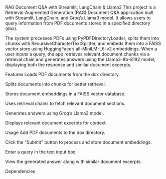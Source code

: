 RAG Document Q&A with Streamlit, LangChain & Llama3
This project is a Retrieval-Augmented Generation (RAG) Document Q&A application built with Streamlit, LangChain, and Groq’s Llama3 model. It allows users to query information from PDF documents stored in a specified directory (dox).

The system processes PDFs using PyPDFDirectoryLoader, splits them into chunks with RecursiveCharacterTextSplitter, and embeds them into a FAISS vector store using HuggingFace’s all-MiniLM-L6-v2 embeddings. When a user inputs a query, the app retrieves relevant document chunks via a retrieval chain and generates answers using the Llama3-8b-8192 model, displaying both the response and similar document excerpts.

Features
Loads PDF documents from the dox directory.

Splits documents into chunks for better retrieval.

Stores document embeddings in a FAISS vector database.

Uses retrieval chains to fetch relevant document sections.

Generates answers using Groq’s Llama3 model.

Displays relevant document excerpts for context.

Usage
Add PDF documents to the dox directory.

Click the "Submit" button to process and store document embeddings.

Enter a query in the text input box.

View the generated answer along with similar document excerpts.

Dependencies
